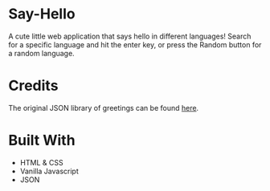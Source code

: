 # Say-Hello

A cute little web application that says hello in different languages!
Search for a specific language and hit the enter key, or press the Random button for a random language.

# Credits

The original JSON library of greetings can be found <a href="https://gist.github.com/subbe/94ba128e4560b50484eb6aa2556b7559">here</a>.

# Built With
<ul>
 <li>HTML & CSS</li>
 <li>Vanilla Javascript</li>
 <li>JSON</li>
</ul>
